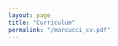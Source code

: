 ```yaml
---
layout: page
title: "Curriculum"
permalink: "/marcucci_cv.pdf"
---
```


<!-- <embed src="https://tobiamarcucci.github.io/marcucci_cv.pdf" target="_blank"> -->
